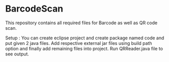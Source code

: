 # BarcodeScan

This repository contains all required files for Barcode as well as QR code scan.

Setup : You can create eclipse project and create package named 
	code and put given 2 java files. Add respective external jar 
	files using build path option and finally add remaining files into 
	project. Run QRReader.java file to see output.
